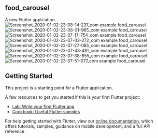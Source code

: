 ## food_carousel

A new Flutter application.
![Screenshot_2020-01-02-23-08-14-237_com example food_carousel](https://user-images.githubusercontent.com/47901875/71682503-ed318f00-2db5-11ea-971b-9153c0f5049a.jpg)
![Screenshot_2020-01-02-23-08-01-965_com example food_carousel](https://user-images.githubusercontent.com/47901875/71682511-f28ed980-2db5-11ea-82ed-b16fda370981.jpg)
![Screenshot_2020-01-02-23-07-17-754_com example food_carousel](https://user-images.githubusercontent.com/47901875/71682516-f7ec2400-2db5-11ea-8ceb-794034f225cb.jpg)
![Screenshot_2020-01-02-23-07-03-272_com example food_carousel](https://user-images.githubusercontent.com/47901875/71682527-fde20500-2db5-11ea-978c-d918d9b79161.jpg)
![Screenshot_2020-01-02-23-07-27-085_com example food_carousel](https://user-images.githubusercontent.com/47901875/71682534-00dcf580-2db6-11ea-9233-3b039113df90.jpg)
![Screenshot_2020-01-02-23-07-43-481_com example food_carousel](https://user-images.githubusercontent.com/47901875/71682538-033f4f80-2db6-11ea-8485-dd145ef36152.jpg)
![Screenshot_2020-01-02-23-07-38-855_com example food_carousel](https://user-images.githubusercontent.com/47901875/71682541-06d2d680-2db6-11ea-85b4-44773aa9780c.jpg)
![Screenshot_2020-01-02-23-07-51-077_com example food_carousel](https://user-images.githubusercontent.com/47901875/71682546-09353080-2db6-11ea-836c-ad1d1aaf4764.jpg)


## Getting Started

This project is a starting point for a Flutter application.

A few resources to get you started if this is your first Flutter project:

- [Lab: Write your first Flutter app](https://flutter.dev/docs/get-started/codelab)
- [Cookbook: Useful Flutter samples](https://flutter.dev/docs/cookbook)

For help getting started with Flutter, view our
[online documentation](https://flutter.dev/docs), which offers tutorials,
samples, guidance on mobile development, and a full API reference.
